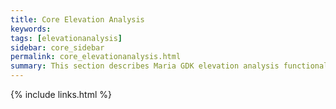 ```yaml
---
title: Core Elevation Analysis
keywords: 
tags: [elevationanalysis]
sidebar: core_sidebar
permalink: core_elevationanalysis.html
summary: This section describes Maria GDK elevation analysis functionality.  
---
```




{% include links.html %}